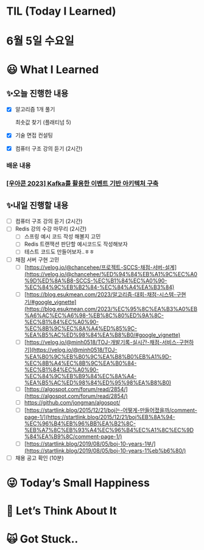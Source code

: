 # TIL (Today I Learned)

# 6월 5일 수요일

# 😃 What I Learned

## ✨오늘 진행한 내용

- [x]  알고리즘 1개 풀기
    
    최솟값 찾기 (플래티넘 5)
    
- [x]  기술 면접 컨설팅
- [x]  컴퓨터 구조 강의 듣기 (2시간)

### 배운 내용

### [**[우아콘 2023] Kafka를 활용한 이벤트 기반 아키텍처 구축**](https://www.notion.so/2023-Kafka-fb46683fc93a4bfeb46f58bab1d27758?pvs=21)

## ✨내일 진행할 내용

- [ ]  컴퓨터 구조 강의 듣기 (2시간)
- [ ]  Redis 강의 수강 마무리 (2시간)
    - [ ]  스프링 예시 코드 작성 해볼지 고민
    - [ ]  Redis 트랜잭션 판단할 예시코드도 작성해보자
    - [ ]  테스트 코드도 만들어보자..ㅎㅎ
- [ ]  채점 서버 구현 고민
    - [ ]  [https://velog.io/@chancehee/프로젝트-SCCS-채점-서버-설계](https://velog.io/@chancehee/%ED%94%84%EB%A1%9C%EC%A0%9D%ED%8A%B8-SCCS-%EC%B1%84%EC%A0%90-%EC%84%9C%EB%B2%84-%EC%84%A4%EA%B3%84)
    - [ ]  [https://blog.esukmean.com/2023/알고리즘-대회-채점-시스템-구현기/#google_vignette](https://blog.esukmean.com/2023/%EC%95%8C%EA%B3%A0%EB%A6%AC%EC%A6%98-%EB%8C%80%ED%9A%8C-%EC%B1%84%EC%A0%90-%EC%8B%9C%EC%8A%A4%ED%85%9C-%EA%B5%AC%ED%98%84%EA%B8%B0/#google_vignette)
    - [ ]  [https://velog.io/@minh0518/TOJ-개발기록-실시간-채점-서비스-구현하기](https://velog.io/@minh0518/TOJ-%EA%B0%9C%EB%B0%9C%EA%B8%B0%EB%A1%9D-%EC%8B%A4%EC%8B%9C%EA%B0%84-%EC%B1%84%EC%A0%90-%EC%84%9C%EB%B9%84%EC%8A%A4-%EA%B5%AC%ED%98%84%ED%95%98%EA%B8%B0)
    - [ ]  [https://algospot.com/forum/read/2854/](https://algospot.com/forum/read/2854/)
    - [ ]  https://github.com/jongman/algospot/
    - [ ]  [https://startlink.blog/2015/12/21/boj는-어떻게-만들어졌을까/comment-page-1/](https://startlink.blog/2015/12/21/boj%EB%8A%94-%EC%96%B4%EB%96%BB%EA%B2%8C-%EB%A7%8C%EB%93%A4%EC%96%B4%EC%A1%8C%EC%9D%84%EA%B9%8C/comment-page-1/)
    - [ ]  [https://startlink.blog/2019/08/05/boj-10-years-1부/](https://startlink.blog/2019/08/05/boj-10-years-1%eb%b6%80/)
- [ ]  채용 공고 확인 (10분)

# 😜 Today’s Small Happiness

# 🧐 Let’s Think About It

# 🙀 Got Stuck..